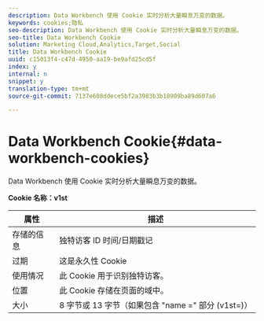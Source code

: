 ```yaml
---
description: Data Workbench 使用 Cookie 实时分析大量瞬息万变的数据。
keywords: cookies;隐私
seo-description: Data Workbench 使用 Cookie 实时分析大量瞬息万变的数据。
seo-title: Data Workbench Cookie
solution: Marketing Cloud,Analytics,Target,Social
title: Data Workbench Cookie
uuid: c15013f4-c47d-4950-aa19-be9afd25cd5f
index: y
internal: n
snippet: y
translation-type: tm+mt
source-git-commit: 7137e608ddece5bf2a3983b3b18909ba89d607a6

---
```



# Data Workbench Cookie{#data-workbench-cookies}

Data Workbench 使用 Cookie 实时分析大量瞬息万变的数据。

**Cookie 名称：v1st**

| 属性 | 描述 |
|---|---|
| 存储的信息 | 独特访客 ID 时间/日期戳记 |
| 过期 | 这是永久性 Cookie |
| 使用情况 | 此 Cookie 用于识别独特访客。 |
| 位置 | 此 Cookie 存储在页面的域中。 |
| 大小 | 8 字节或 13 字节（如果包含 "name =" 部分 (v1st=)） |

